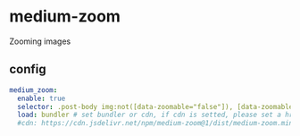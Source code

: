 # medium-zoom

Zooming images

## config

```yml
medium_zoom:
  enable: true
  selector: .post-body img:not([data-zoomable="false"]), [data-zoomable]:not([data-zoomable="false"])
  load: bundler # set bundler or cdn, if cdn is setted, please set a href for medium_zoom.cdn
  #cdn: https://cdn.jsdelivr.net/npm/medium-zoom@1/dist/medium-zoom.min.js
```

